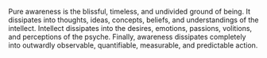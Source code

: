 Pure awareness is the blissful, timeless, and undivided ground of being. It dissipates into thoughts, ideas, concepts, beliefs, and understandings of the intellect. Intellect dissipates into the desires, emotions, passions, volitions, and perceptions of the psyche. Finally, awareness dissipates completely into outwardly observable, quantifiable, measurable, and predictable action.

